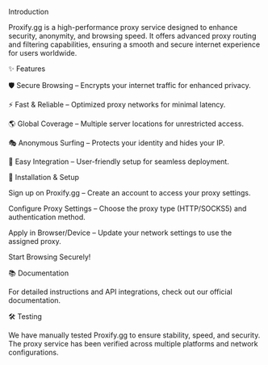  Introduction

Proxify.gg is a high-performance proxy service designed to enhance security, anonymity, and browsing speed. It offers advanced proxy routing and filtering capabilities, ensuring a smooth and secure internet experience for users worldwide.

✨ Features

🛡 Secure Browsing – Encrypts your internet traffic for enhanced privacy.

⚡ Fast & Reliable – Optimized proxy networks for minimal latency.

🌎 Global Coverage – Multiple server locations for unrestricted access.

🎭 Anonymous Surfing – Protects your identity and hides your IP.

🔧 Easy Integration – User-friendly setup for seamless deployment.

📌 Installation & Setup

Sign up on Proxify.gg – Create an account to access your proxy settings.

Configure Proxy Settings – Choose the proxy type (HTTP/SOCKS5) and authentication method.

Apply in Browser/Device – Update your network settings to use the assigned proxy.

Start Browsing Securely!

📚 Documentation

For detailed instructions and API integrations, check out our official documentation.

🛠 Testing

We have manually tested Proxify.gg to ensure stability, speed, and security. The proxy service has been verified across multiple platforms and network configurations.
